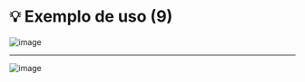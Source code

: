 # 💡 Exemplo de uso (9)

![image](https://github.com/user-attachments/assets/42fd8139-b7ae-4716-b987-970aa8381858)

---

![image](https://github.com/user-attachments/assets/1df36047-b1b7-422e-996c-e7cc8f9a1f45)
